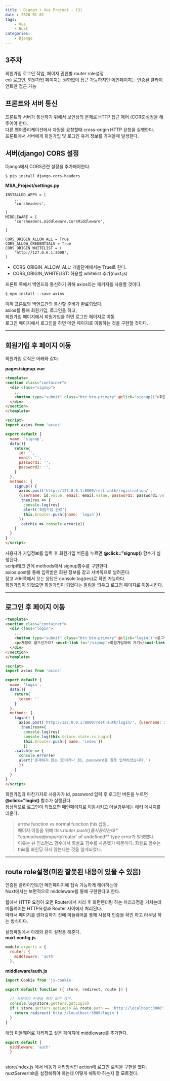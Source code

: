```yaml
---
title : Django + Vue Project - (3)
date : 2020-01-02
tags:
    - Vue
    - Nuxt
categories:
    - Django
---
```


## 3주차
회원가입 로그인 작업, 페이지 권한별 router role설정  
ex) 로그인, 회원가입 페이지는 권한없이 접근 가능하지만 메인페이지는 인증된 클라이언트만 접근 가능


## 프론트와 서버 통신
프론트와 서버가 통신하기 위해서 보안상의 문제로 HTTP 접근 제어 (CORS)설정을 해주어야 한다.  
다른 웹어플리케이션에서 자원을 요청할때 cross-origin HTTP 요청을 실행한다.  
프론트에서 서버에게 회원가입 및 로그인 유저 정보를 가져올때 발생한다.  

## 서버(django) CORS 설정
Django에서 CORS관련 설정을 추가해야한다.  
```shell
$ pip install django-cors-headers
```  

**MSA_Project/settings.py**
```
INSTALLED_APPS = [
    ...
    'corsheaders',

] 
MIDDLEWARE = [
    'corsheaders.middleware.CorsMiddleware',

]

CORS_ORIGIN_ALLOW_ALL = True
CORS_ALLOW_CREDENTIALS = True
CORS_ORIGIN_WHITELIST = (
    'http://127.0.0.1:3000',
)
```  
- CORS_ORIGIN_ALLOW_ALL: 개발단계에서는 True로 한다.  
- CORS_ORIGIN_WHITELIST: 허용할 whitelist 추가(nuxt.js)  


프론트 쪽에서 백엔드와 통신하기 위해 axios라는 패키지를 사용할 것이다.  
```shell
$ npm install --save axios
```  

이제 프론트와 백엔드간의 통신할 준비가 완료되었다.  
axios를 통해 회원가입, 로그인을 하고,  
회원가입 페이지에서 회원가입을 하면 로그인 페이지로 이동  
로그인 페이지에서 로그인을 하면 메인 페이지로 이동하는 것을 구현할 것이다.  
***  

## 회원가입 후 페이지 이동
회원가입 로직은 아래와 같다.  

**pages/signup.vue**  

```html
<template>
<section class="container">
  <div class="signup">
    ...
    <button type="submit" class="btn btn-primary" @click="signup()">회원가입</button>
  </div>
</section>
</template>

<script>
import axios from 'axios'

export default {
  name: 'signup',
  data(){
    return{
      id: '',
      email: '',
      password1: '',
      password2: '',
    }
  },
  methods: {
    signup() {
      axios.post('http://127.0.0.1:8000/rest-auth/registration/', 
      {username: id.value, email: email.value, password1: password1.value, password2:password2.value})
      .then(res => {
        console.log(res)
        alert('회원가입 완료')
        this.$router.push({name: 'login'})
      })
      .catch(e => console.error(e))
    }
  }
}
</script>
```  
사용자가 가입정보를 입력 후 회원가입 버튼을 누르면 **@click="signup()** 함수가 실행된다.  
script태크 안에 methods에서 signup함수를 구현한다.  
axios.post를 통해 입력받은 회원 정보를 장고 서버쪽으로 날려준다.  
장고 서버쪽에서 오는 응답은 console.log(res)로 확인 가능하다.  
회원가입이 되었으면 회원가입이 되었다는 알림을 띄우고 로그인 페이지로 이동시킨다.  

***  

## 로그인 후 페이지 이동
```html
<template>
<section class="container">
  <div class="login">
    ...
    <button type="submit" class="btn btn-primary" @click="login()">로그인</button>
    <p>계정이 없으신가요? <nuxt-link to="/signup">회원가입하러 가기</nuxt-link></p>
  </div>
</section>
</template>

<script>
import axios from 'axios'

export default {
  name: 'login',
  data(){
    return{
      token: ''
    }
  },
  methods: {
    login() {
      axios.post('http://127.0.0.1:8000/rest-auth/login/', {username: id.value, password: password.value})
      .then(res=>{
        console.log(res)
        console.log(this.$store.state.is_Login)
        this.$router.push({ name: 'index'})
        })
    .catch(e => {
      console.error(e)
      alert('존재하지 않는 ID이거나 ID, password를 잘못 입력하셨습니다.')
      })
    }
  }
}
</script>
```
회원가입과 마찬가지로 사용자가 id, password 입력 후 로그인 버튼을 누르면 **@click="login()** 함수가 실행된다.  
정상적으로 로그인이 되었으면 메인페이지로 이동시키고 아닐경우에는 에러 메시지를 띄운다.

> arrow function vs normal function this 삽질..  
페이지 이동을 위해 this.$router.push()를 사용하는데 **cannot read property '$router' of undefined** type error가 발생했다.  
이유는 뷰 인스턴스 함수에서 화살표 함수를 사용했기 때문이다. 화살표 함수는 this를 바인딩 하지 않는다는 것을 알게되었다.  

***
## route role설정(미완 잘못된 내용이 있을 수 있음)

인증된 클라이언트만 메인페이지에 접속 가능하게 해야하는데  
Nuxt에서는 보편적으로 middleware를 통해 구현한다고 한다.  

웹에서 HTTP 요청이 오면 Router에서 처리 후 화면렌더링 하는 처리과정을 거치는데  
미들웨어는 HTTP요청과 Router 사이에서 처리된다.  
따라서 페이지를 렌더링하기 전에 미들웨어를 통해 사용자 인증을 확인 하고 라우팅 하는 방식이다.  


설정파일에서 아래와 같이 설정을 해준다.  
**nuxt.config.js**  

```javascript
module.exports = {
  router: {
    middleware: 'auth'
  },
```


**middleware/auth.js**
```javascript
import Cookie from 'js-cookie'

export default function ({ store, redirect, route }) {
  
  // 사용자가 인증을 하지 않은 경우.
  console.log(store.getters.getLogin)
  if (!store.getters.getLogin && route.path == 'http://localhost:3000') {
    return redirect('http://localhost:3000/login')
  }
}
```

해당 미들웨어로 처리하고 싶은 페이지에 middleware를 추가한다.
```javascript
export default {
  middleware: 'auth'
  }
 
```

store/index.js 에서 비동기 처리방식인 action에 로그인 로직을 구현을 했다.  
nuxtServerInit을 설정해줘야 하는데 어떻게 해줘야 하는지 잘 모르겠다. 
